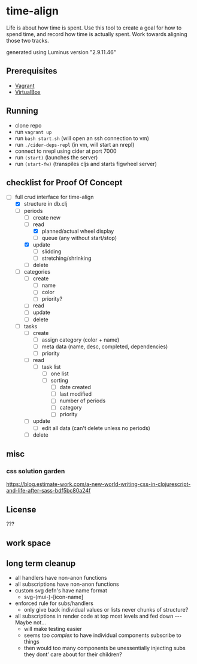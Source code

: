 # time-align

Life is about how time is spent. Use this tool to create a goal for how to spend time, and record how time is actually spent. Work towards aligning those two tracks.  

generated using Luminus version "2.9.11.46"

## Prerequisites
- [Vagrant][1]
- [VirtualBox][2]

[1]: https://www.vagrantup.com/
[2]: https://www.virtualbox.org/wiki/VirtualBox

## Running

- clone repo
- run `vagrant up`
- run `bash start.sh` (will open an ssh connection to vm)
- run `./cider-deps-repl` (in vm, will start an nrepl)
- connect to nrepl using cider at port 7000
- run `(start)` (launches the server)
- run `(start-fw)` (transpiles cljs and starts figwheel server)

## checklist for Proof Of Concept
- [ ] full crud interface for time-align
  - [x] structure in db.clj
  - [ ] periods
    - [ ] create new
    - [ ] read
      - [x] planned/actual wheel display
      - [ ] queue (any without start/stop)
    - [x] update
      - [ ] slidding
      - [ ] stretching/shrinking
    - [ ] delete
  - [ ] categories
    - [ ] create 
      - [ ] name
      - [ ] color
      - [ ] priority?
    - [ ] read 
    - [ ] update
    - [ ] delete
  - [ ] tasks
    - [ ] create
      - [ ] assign category (color + name)
      - [ ] meta data (name, desc, completed, dependencies)
      - [ ] priority
    - [ ] read
      - [ ] task list 
        - [ ] one list
        - [ ] sorting
          - [ ] date created
          - [ ] last modified
          - [ ] number of periods
          - [ ] category
          - [ ] priority
    - [ ] update
      - [ ] edit all data (can't delete unless no periods)
    - [ ] delete

## misc
### css solution garden
https://blog.estimate-work.com/a-new-world-writing-css-in-clojurescript-and-life-after-sass-bdf5bc80a24f

## License
???

## work space

## long term cleanup
- all handlers have non-anon functions
- all subscriptions have non-anon functions
- custom svg defn's have name format
  - svg-(mui-)-[icon-name]
- enforced rule for subs/handlers
  - only give back individual values or lists never chunks of structure?
- all subscriptions in render code at top most levels and fed down --- Maybe not...
  - will make testing easier
  - seems too _complex_ to have individual components subscribe to things
  - then would too many components be unessentially injecting subs they dont' care about for their children?

